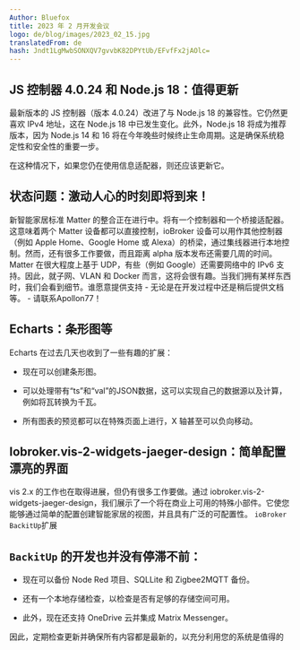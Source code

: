 ```yaml
---
Author: Bluefox
title: 2023 年 2 月开发会议
logo: de/blog/images/2023_02_15.jpg
translatedFrom: de
hash: Jndt1LgMwbSONXQV7gvvbK82DPYtUb/EFvfFx2jAOlc=
---
```

## JS 控制器 4.0.24 和 Node.js 18：值得更新
<!-- SOURCE: 909729 ## JS 控制器 4.0.24 和 Node.js 18：值得更新 -->
最新版本的 JS 控制器（版本 4.0.24）改进了与 Node.js 18 的兼容性。它仍然更喜欢 IPv4 地址，这在 Node.js 18 中已发生变化。此外，Node.js 18 将成为推荐版本，因为 Node.js 14 和 16 将在今年晚些时候终止生命周期。这是确保系统稳定性和安全性的重要一步。
<!-- SOURCE: 584823 最新版本的 JS 控制器（版本 4.0.24）改进了与 Node.js 18 的兼容性。它仍然更喜欢 IPv4 地址，这在 Node.js 18 中已发生变化。此外，Node.js 18 将成为推荐版本，因为 Node.js 14 和 16 将在今年晚些时候终止生命周期。这是确保系统稳定性和安全性的重要一步。 -->

在这种情况下，如果您仍在使用信息适配器，则还应该更新它。
<!-- SOURCE: 552912 在这种情况下，如果您仍在使用信息适配器，则还应该更新它。 -->

## 状态问题：激动人心的时刻即将到来！
<!-- SOURCE: 391572 ## 状态问题：激动人心的时刻即将到来！ -->
新智能家居标准 Matter 的整合正在进行中。将有一个控制器和一个桥接适配器。这意味着两个 Matter 设备都可以直接控制，ioBroker 设备可以用作其他控制器（例如 Apple Home、Google Home 或 Alexa）的桥梁，通过集线器进行本地控制。然而，还有很多工作要做，而且距离 alpha 版本发布还需要几周的时间。 Matter 在很大程度上基于 UDP，有些（例如 Google）还需要网络中的 IPv6 支持。因此，就子网、VLAN 和 Docker 而言，这将会很有趣。当我们拥有某样东西时，我们会看到细节。谁愿意提供支持 - 无论是在开发过程中还是稍后提供文档等。 - 请联系Apollon77！
<!-- SOURCE: 214409 新智能家居标准 Matter 的整合正在进行中。将有一个控制器和一个桥接适配器。这意味着两个 Matter 设备都可以直接控制，ioBroker 设备可以用作其他控制器（例如 Apple Home、Google Home 或 Alexa）的桥梁，通过集线器进行本地控制。然而，还有很多工作要做，而且距离 alpha 版本发布还需要几周的时间。 Matter 在很大程度上基于 UDP，有些（例如 Google）还需要网络中的 IPv6 支持。因此，就子网、VLAN 和 Docker 而言，这将会很有趣。当我们拥有某样东西时，我们会看到细节。谁愿意提供支持 - 无论是在开发过程中还是稍后提供文档等。 - 请联系Apollon77！ -->

## Echarts：条形图等
<!-- SOURCE: 202863 ## Echarts：条形图等 -->
Echarts 在过去几天也收到了一些有趣的扩展：
<!-- SOURCE: 476449 Echarts 在过去几天也收到了一些有趣的扩展： -->

- 现在可以创建条形图。
<!-- SOURCE: 625848 - 现在可以创建条形图。 -->
- 可以处理带有“ts”和“val”的JSON数据，这可以实现自己的数据源以及计算，例如将瓦转换为千瓦。
<!-- SOURCE: 793104 - 可以处理带有“ts”和“val”的JSON数据，这可以实现自己的数据源以及计算，例如将瓦转换为千瓦。 -->
- 所有图表的预览都可以在特殊页面上进行，X 轴甚至可以负向移动。
<!-- SOURCE: 145190 - 所有图表的预览都可以在特殊页面上进行，X 轴甚至可以负向移动。 -->

## Iobroker.vis-2-widgets-jaeger-design：简单配置漂亮的界面
<!-- SOURCE: 74360 ## Iobroker.vis-2-widgets-jaeger-design：简单配置漂亮的界面 -->
vis 2.x 的工作也在取得进展，但仍有很多工作要做。通过 iobroker.vis-2-widgets-jaeger-design，我们展示了一个将在商业上可用的特殊小部件。它使您能够通过简单的配置创建智能家居的视图，并且具有广泛的可配置性。
`ioBroker BackitUp`扩展
<!-- SOURCE: 700450 vis 2.x 的工作也在取得进展，但仍有很多工作要做。通过 iobroker.vis-2-widgets-jaeger-design，我们展示了一个将在商业上可用的特殊小部件。它使您能够通过简单的配置创建智能家居的视图，并且具有广泛的可配置性。
§§SSSSS_0§§扩展 -->

## `BackitUp` 的开发也并没有停滞不前：
<!-- SOURCE: 476563 ## Auch die §§SSSSS_0§§-Entwicklung steht nicht still: -->
- 现在可以备份 Node Red 项目、SQLLite 和 Zigbee2MQTT 备份。
<!-- SOURCE: 208290 - 现在可以备份 Node Red 项目、SQLLite 和 Zigbee2MQTT 备份。 -->
- 还有一个本地存储检查，以检查是否有足够的存储空间可用。
<!-- SOURCE: 597961 - 还有一个本地存储检查，以检查是否有足够的存储空间可用。 -->
- 此外，现在还支持 OneDrive 云并集成 Matrix Messenger。
<!-- SOURCE: 948083 - 此外，现在还支持 OneDrive 云并集成 Matrix Messenger。 -->

因此，定期检查更新并确保所有内容都是最新的，以充分利用您的系统是值得的
<!-- SOURCE: 289413 因此，定期检查更新并确保所有内容都是最新的，以充分利用您的系统是值得的 -->